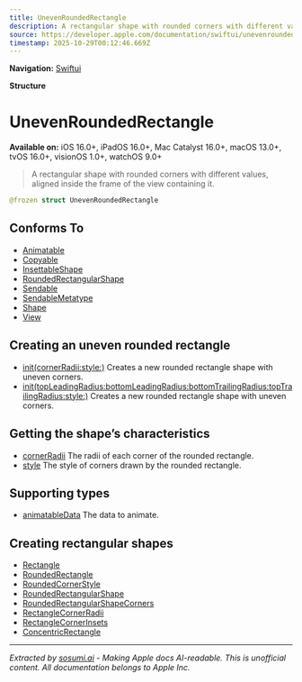 ```yaml
---
title: UnevenRoundedRectangle
description: A rectangular shape with rounded corners with different values, aligned inside the frame of the view containing it.
source: https://developer.apple.com/documentation/swiftui/unevenroundedrectangle
timestamp: 2025-10-29T00:12:46.669Z
---
```


**Navigation:** [Swiftui](/documentation/swiftui)

**Structure**

# UnevenRoundedRectangle

**Available on:** iOS 16.0+, iPadOS 16.0+, Mac Catalyst 16.0+, macOS 13.0+, tvOS 16.0+, visionOS 1.0+, watchOS 9.0+

> A rectangular shape with rounded corners with different values, aligned inside the frame of the view containing it.

```swift
@frozen struct UnevenRoundedRectangle
```

## Conforms To

- [Animatable](/documentation/swiftui/animatable)
- [Copyable](/documentation/Swift/Copyable)
- [InsettableShape](/documentation/swiftui/insettableshape)
- [RoundedRectangularShape](/documentation/swiftui/roundedrectangularshape)
- [Sendable](/documentation/Swift/Sendable)
- [SendableMetatype](/documentation/Swift/SendableMetatype)
- [Shape](/documentation/swiftui/shape)
- [View](/documentation/swiftui/view)

## Creating an uneven rounded rectangle

- [init(cornerRadii:style:)](/documentation/swiftui/unevenroundedrectangle/init(cornerradii:style:)) Creates a new rounded rectangle shape with uneven corners.
- [init(topLeadingRadius:bottomLeadingRadius:bottomTrailingRadius:topTrailingRadius:style:)](/documentation/swiftui/unevenroundedrectangle/init(topleadingradius:bottomleadingradius:bottomtrailingradius:toptrailingradius:style:)) Creates a new rounded rectangle shape with uneven corners.

## Getting the shape’s characteristics

- [cornerRadii](/documentation/swiftui/unevenroundedrectangle/cornerradii) The radii of each corner of the rounded rectangle.
- [style](/documentation/swiftui/unevenroundedrectangle/style) The style of corners drawn by the rounded rectangle.

## Supporting types

- [animatableData](/documentation/swiftui/unevenroundedrectangle/animatabledata) The data to animate.

## Creating rectangular shapes

- [Rectangle](/documentation/swiftui/rectangle)
- [RoundedRectangle](/documentation/swiftui/roundedrectangle)
- [RoundedCornerStyle](/documentation/swiftui/roundedcornerstyle)
- [RoundedRectangularShape](/documentation/swiftui/roundedrectangularshape)
- [RoundedRectangularShapeCorners](/documentation/swiftui/roundedrectangularshapecorners)
- [RectangleCornerRadii](/documentation/swiftui/rectanglecornerradii)
- [RectangleCornerInsets](/documentation/swiftui/rectanglecornerinsets)
- [ConcentricRectangle](/documentation/swiftui/concentricrectangle)

---

*Extracted by [sosumi.ai](https://sosumi.ai) - Making Apple docs AI-readable.*
*This is unofficial content. All documentation belongs to Apple Inc.*

